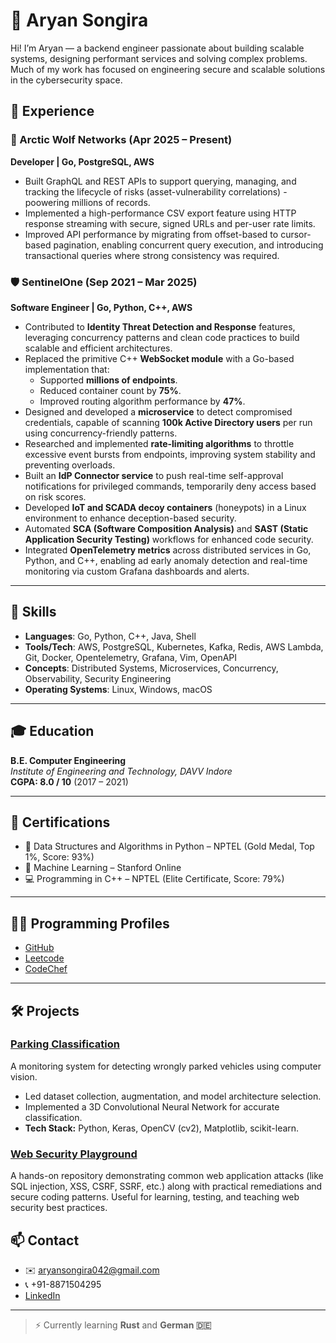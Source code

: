 # 👋 Aryan Songira

Hi! I’m Aryan — a backend engineer passionate about building scalable systems, designing performant services and solving complex problems. Much of my work has focused on engineering secure and scalable solutions in the cybersecurity space.

## 💼 Experience

### 🧊 Arctic Wolf Networks (Apr 2025 – Present)  
**Developer | Go, PostgreSQL, AWS**

- Built GraphQL and REST APIs to support querying, managing, and tracking the lifecycle of risks (asset-vulnerability correlations) - poowering millions of records.
- Implemented a high-performance CSV export feature using HTTP response streaming with secure, signed URLs and per-user rate limits.
- Improved API performance by migrating from offset-based to cursor-based pagination, enabling concurrent query execution, and introducing transactional queries where strong consistency was required.

### 🛡️ SentinelOne (Sep 2021 – Mar 2025)  
**Software Engineer | Go, Python, C++, AWS**

- Contributed to **Identity Threat Detection and Response** features, leveraging concurrency patterns and clean code practices to build scalable and efficient architectures.
- Replaced the primitive C++ **WebSocket module** with a Go-based implementation that:
  - Supported **millions of endpoints**.
  - Reduced container count by **75%**.
  - Improved routing algorithm performance by **47%**.
- Designed and developed a **microservice** to detect compromised credentials, capable of scanning **100k Active Directory users** per run using concurrency-friendly patterns.
- Researched and implemented **rate-limiting algorithms** to throttle excessive event bursts from endpoints, improving system stability and preventing overloads.
- Built an **IdP Connector service** to push real-time self-approval notifications for privileged commands, temporarily deny access based on risk scores.
- Developed **IoT and SCADA decoy containers** (honeypots) in a Linux environment to enhance deception-based security.
- Automated **SCA (Software Composition Analysis)** and **SAST (Static Application Security Testing)** workflows for enhanced code security.
- Integrated **OpenTelemetry metrics** across distributed services in Go, Python, and C++, enabling ad early anomaly detection and real-time monitoring via custom Grafana dashboards and alerts.

---

## 🧠 Skills

- **Languages**: Go, Python, C++, Java, Shell
- **Tools/Tech**: AWS, PostgreSQL, Kubernetes, Kafka, Redis, AWS Lambda, Git, Docker, Opentelemetry, Grafana, Vim, OpenAPI
- **Concepts**: Distributed Systems, Microservices, Concurrency, Observability, Security Engineering
- **Operating Systems**: Linux, Windows, macOS

---

## 🎓 Education

**B.E. Computer Engineering**  
*Institute of Engineering and Technology, DAVV Indore*  
**CGPA: 8.0 / 10** (2017 – 2021)

---

## 📜 Certifications

- 🥇 Data Structures and Algorithms in Python – NPTEL (Gold Medal, Top 1%, Score: 93%)
- 📘 Machine Learning – Stanford Online
- 💻 Programming in C++ – NPTEL (Elite Certificate, Score: 79%)

---

## 🧑‍💻 Programming Profiles

- [GitHub](https://github.com/aryan1910)
- [Leetcode](https://leetcode.com/u/bryanAryan/)
- [CodeChef](https://www.codechef.com/users/jvian)

---

## 🛠️ Projects

### [Parking Classification](https://github.com/aryan1910/ParkingClassification)
A monitoring system for detecting wrongly parked vehicles using computer vision.
- Led dataset collection, augmentation, and model architecture selection.
- Implemented a 3D Convolutional Neural Network for accurate classification.
- **Tech Stack:** Python, Keras, OpenCV (cv2), Matplotlib, scikit-learn.

### [Web Security Playground](https://github.com/aryan1910/web-security)
A hands-on repository demonstrating common web application attacks (like SQL injection, XSS, CSRF, SSRF, etc.) along with practical remediations and secure coding patterns. Useful for learning, testing, and teaching web security best practices.

## 📫 Contact

- ✉️ aryansongira042@gmail.com  
- 📞 +91-8871504295  
- [LinkedIn](https://www.linkedin.com/in/aryan-songira)

---

> ⚡ Currently learning **Rust** and **German 🇩🇪**
